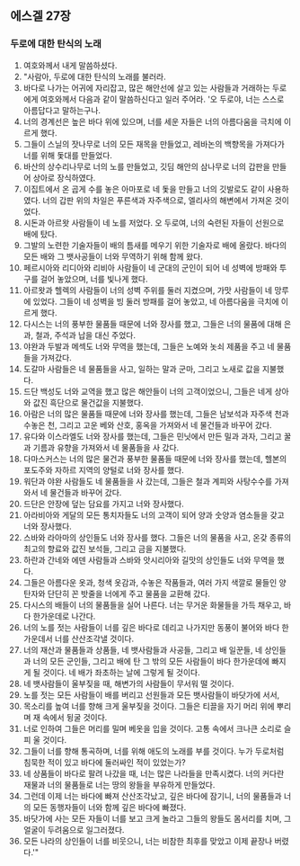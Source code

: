 ## 에스겔 27장

### 두로에 대한 탄식의 노래
1. 여호와께서 내게 말씀하셨다.
2. "사람아, 두로에 대한 탄식의 노래를 불러라.
3. 바다로 나가는 어귀에 자리잡고, 많은 해안선에 살고 있는 사람들과 거래하는 두로에게 여호와께서 다음과 같이 말씀하신다고 일러 주어라. '오 두로야, 너는 스스로 아름답다고 말하는구나.
4. 너의 경계선은 높은 바다 위에 있으며, 너를 세운 자들은 너의 아름다움을 극치에 이르게 했다.
5. 그들이 스닐의 잣나무로 너의 모든 재목을 만들었고, 레바논의 백향목을 가져다가 너를 위해 돛대를 만들었다.
6. 바산의 상수리나무로 너의 노를 만들었고, 깃딤 해안의 삼나무로 너의 갑판을 만들어 상아로 장식하였다.
7. 이집트에서 온 곱게 수를 놓은 아마포로 네 돛을 만들고 너의 깃발로도 같이 사용하였다. 너의 갑판 위의 차일은 푸른색과 자주색으로, 엘리사의 해변에서 가져온 것이었다.
8. 시돈과 아르왓 사람들이 네 노를 저었다. 오 두로여, 너의 숙련된 자들이 선원으로 배에 탔다.
9. 그발의 노련한 기술자들이 배의 틈새를 메우기 위한 기술자로 배에 올랐다. 바다의 모든 배와 그 뱃사공들이 너와 무역하기 위해 함께 왔다.
10. 페르시아와 리디아와 리비아 사람들이 네 군대의 군인이 되어 네 성벽에 방패와 투구를 걸어 놓았으며, 너를 빛나게 했다.
11. 아르왓과 헬렉의 사람들이 너의 성벽 주위를 둘러 지켰으며, 가맛 사람들이 네 망루에 있었다. 그들이 네 성벽을 빙 둘러 방패를 걸어 놓았고, 네 아름다움을 극치에 이르게 했다.
12. 다시스는 너의 풍부한 물품들 때문에 너와 장사를 했고, 그들은 너의 물품에 대해 은과, 철과, 주석과 납을 대신 주었다.
13. 야완과 두발과 메섹도 너와 무역을 했는데, 그들은 노예와 놋쇠 제품을 주고 네 물품들을 가져갔다.
14. 도갈마 사람들은 네 물품들을 사고, 일하는 말과 군마, 그리고 노새로 값을 지불했다.
15. 드단 백성도 너와 교역을 했고 많은 해안들이 너의 고객이었으니, 그들은 네게 상아와 값진 흑단으로 물건값을 지불했다.
16. 아람은 너의 많은 물품들 때문에 너와 장사를 했는데, 그들은 남보석과 자주색 천과 수놓은 천, 그리고 고운 베와 산호, 홍옥을 가져와서 네 물건들과 바꾸어 갔다.
17. 유다와 이스라엘도 너와 장사를 했는데, 그들은 민닛에서 만든 밀과 과자, 그리고 꿀과 기름과 유향을 가져와서 네 물품들을 사 갔다.
18. 다마스커스는 너의 많은 물건과 풍부한 물품들 때문에 너와 장사를 했는데, 헬본의 포도주와 자하르 지역의 양털로 너와 장사를 했다.
19. 워단과 야완 사람들도 네 물품들을 사 갔는데, 그들은 철과 계피와 사탕수수를 가져와서 네 물건들과 바꾸어 갔다.
20. 드단은 안장에 덮는 담요를 가지고 너와 장사했다.
21. 아라비아와 게달의 모든 통치자들도 너의 고객이 되어 양과 숫양과 염소들을 갖고 너와 장사했다.
22. 스바와 라아마의 상인들도 너와 장사를 했다. 그들은 너의 물품을 사고, 온갖 종류의 최고의 향료와 값진 보석들, 그리고 금을 지불했다.
23. 하란과 간네와 에덴 사람들과 스바와 앗시리아와 길맛의 상인들도 너와 무역을 했다.
24. 그들은 아름다운 옷과, 청색 옷감과, 수놓은 작품들과, 여러 가지 색깔로 물들인 양탄자와 단단히 꼰 밧줄을 너에게 주고 물품을 교환해 갔다.
25. 다시스의 배들이 너의 물품들을 실어 나른다. 너는 무거운 화물들을 가득 채우고, 바다 한가운데로 나간다.
26. 너의 노를 젓는 사람들이 너를 깊은 바다로 데리고 나가지만 동풍이 불어와 바다 한가운데서 너를 산산조각낼 것이다.
27. 너의 재산과 물품들과 상품들, 네 뱃사람들과 사공들, 그리고 배 일꾼들, 네 상인들과 너의 모든 군인들, 그리고 배에 탄 그 밖의 모든 사람들이 바다 한가운데에 빠지게 될 것이다. 네 배가 좌초하는 날에 그렇게 될 것이다.
28. 네 뱃사람들이 울부짖을 때, 해변가의 사람들이 무서워 떨 것이다.
29. 노를 젓는 모든 사람들이 배를 버리고 선원들과 모든 뱃사람들이 바닷가에 서서,
30. 목소리를 높여 너를 향해 크게 울부짖을 것이다. 그들은 티끌을 자기 머리 위에 뿌리며 재 속에서 뒹굴 것이다.
31. 너로 인하여 그들은 머리를 밀며 베옷을 입을 것이다. 고통 속에서 크나큰 소리로 슬피 울 것이다.
32. 그들이 너를 향해 통곡하며, 너를 위해 애도의 노래를 부를 것이다. 누가 두로처럼 침묵한 적이 있고 바다에 둘러싸인 적이 있었는가?
33. 네 상품들이 바다로 팔려 나갔을 때, 너는 많은 나라들을 만족시켰다. 너의 커다란 재물과 너의 물품들로 너는 땅의 왕들을 부유하게 만들었다.
34. 그런데 이제 너는 바다에 빠져 산산조각났고, 깊은 바다에 잠기니, 너의 물품들과 너의 모든 동행자들이 너와 함께 깊은 바다에 빠졌다.
35. 바닷가에 사는 모든 자들이 너를 보고 크게 놀라고 그들의 왕들도 몸서리를 치며, 그 얼굴이 두려움으로 일그러졌다.
36. 모든 나라의 상인들이 너를 비웃으니, 너는 비참한 최후를 맞았고 이제 끝장나 버렸다.'"